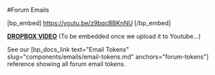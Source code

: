 #Forum Emails

[bp_embed] https://youtu.be/z9bqcBBKnNU  [/bp_embed]

[**DROPBOX VIDEO**](https://www.dropbox.com/s/5zp8sar4af26ztb/buddyboss-platform-forums-emails.mp4?raw=1)
(To be embedded once we upload it to Youtube...)

See our [bp_docs_link text="Email Tokens" slug="components/emails/email-tokens.md" anchors="forum-tokens"] reference showing all forum email tokens.